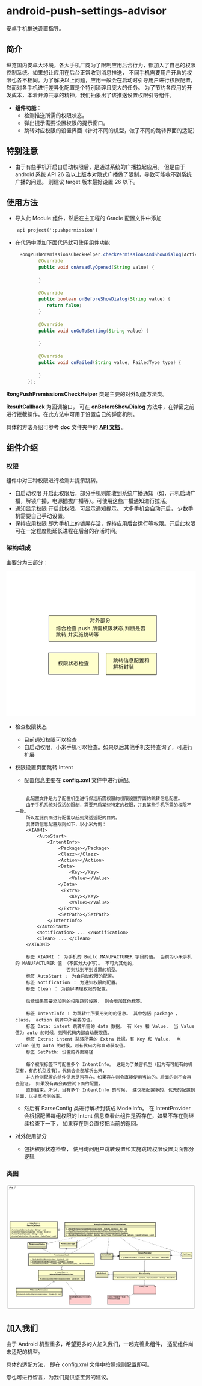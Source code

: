 # android-push-settings-advisor
安卓手机推送设置指导。
## 简介
纵览国内安卓大环境，各大手机厂商为了限制应用后台行为，都加入了自己的权限控制系统。如果想让应用在后台正常收到消息推送，
不同手机需要用户开启的权限也各不相同。为了解决以上问题，应用一般会在启动时引导用户进行权限配置，然而对各手机进行差异化配置是个特别琐碎且庞大的任务。
为了节约各应用的开发成本，本着开源共享的精神，我们抽象出了该推送设置权限引导组件。

- **组件功能：**
	-  检测推送所需的权限状态。
	-  弹出提示需要设置权限的提示窗口。
	-  跳转对应权限的设置界面（针对不同的机型，做了不同的跳转界面的适配）

## 特别注意

-  由于有些手机开启自启动权限后，是通过系统的广播拉起应用。 但是由于 android 系统 API 26 及以上版本对隐式广播做了限制，导致可能收不到系统广播的问题。 则建议 target 版本最好设置 26 以下。


## 使用方法
- 导入此 Module 组件，然后在主工程的 Gradle 配置文件中添加 

``` xml
    api project(':pushpermission')
```


- 在代码中添加下面代码就可使用组件功能

```java
	 RongPushPremissionsCheckHelper.checkPermissionsAndShowDialog(Activity, new ResultCallback() {
            @Override
            public void onAreadlyOpened(String value) {
   
            }

            @Override
            public boolean onBeforeShowDialog(String value) {
               return false;
            }

            @Override
            public void onGoToSetting(String value) {
                
            }

            @Override
            public void onFailed(String value, FailedType type) {

            }
        });
```


**RongPushPremissionsCheckHelper** 类是主要的对外功能方法类。
 
**ResultCallback** 为回调接口， 可在 **onBeforeShowDialog** 方法中，在弹窗之前进行拦截操作。在此方法中可用于设置自己的弹窗机制。

具体的方法介绍可参考 **doc** 文件夹中的 [**API 文档**](./doc/index.html) 。

## 组件介绍
### 权限
组件中对三种权限进行检测并提示跳转。

- 自启动权限
	开启此权限后，部分手机则能收到系统广播通知（如，开机启动广播，解锁广播，电源插拔广播等）。可使用这些广播通知进行拉活。
- 通知显示权限
	开启此权限，可显示通知提示。 大多手机会自动开启， 少数手机需要自己手动设置。
- 保持应用权限
	即为手机上的锁屏存活，保持应用后台运行等权限。开启此权限可在一定程度能延长进程在后台的存活时间。 

### 架构组成

主要分为三部分：

![](./images/push_perm_module.png)

- 检查权限状态
	- 目前通知权限可以检查
	- 自启动权限，小米手机可以检查。如果以后其他手机支持查询了，可进行扩展
- 权限设置页面跳转 Intent
	- 配置信息主要在 **config.xml** 文件中进行适配。
	
	```
	
		此配置文件是为了配置机型进行保活所需权限的权限设置界面的跳转信息配置。
		由于手机系统对保活的限制，需要开启某些特定的权限，并且某些手机所需的权限不一致。
	    所以在此页面进行配置以起到灵活适配的目的。
	    具体的信息配置规则如下，以小米为例：
	    <XIAOMI>
	        <AutoStart>
	            <IntentInfo>
	                <Package></Package>
	                <Clazz></Clazz>
	                <Action></Action>
	                <Data>
	                    <Key></Key>
	                    <Value></Value>
	                </Data>
	                 <Extra>
	                    <Key></Key>
	                    <Value></Value>
	                </Extra>
	                <SetPath></SetPath>
	            </IntentInfo>
	        </AutoStart>
	        <Notification> ... </Notification>
	        <Clean> ... </Clean>
	    </XIAOMI>
	
	    标签 XIAOMI ： 为手机的 Build.MANUFACTURER 字段的值。 当前为小米手机的 MANUFACTURER 值 （不区分大小写）。 不可为其他的，
	                   否则找到不到设置的机型。
	    标签 AutoStart ： 为自启动权限的配置。
	    标签 Notification ： 为通知权限的配置。
	    标签 Clean ： 为锁屏清理权限的配置。
	
	    后续如果需要添加别的权限跳转设置， 则会增加其他标签。
	
	    标签 IntentInfo : 为跳转中所要用到的的信息。 其中包括 package ， class， action 跳转中所需要的值。
	    标签 Data: intent 跳转所需的 data 数据。 有 Key 和 Value.  当 Value 值为 auto 的时候，则有代码内部自动获取值。
	    标签 Extra: intent 跳转所需的 Extra 数据。有 Key 和 Value.  当 Value 值为 auto 的时候，则有代码内部自动获取值。
	    标签 SetPath: 设置的界面路径
	
	    每个权限标签下可配置多个 IntentInfo。 这是为了兼容机型（因为有可能有的机型有，有的机型没有）。代码会全部解析出来，
	    并去检测配置的组件信息是否存在。如果存在则会直接使用当前的。后面的则不会再去验证。 如果没有再会再尝试下面的配置，
	    直到结束。所以，当有多个 IntentInfo 的时候， 建议把配置多的，优先的配置到前面，以提高检测效率。

	```
	
	
	- 然后有 ParseConfig 类进行解析封装成 ModelInfo。 在 IntentProvider 会根据配置每组权限的 Intent 信息查看此组件是否存在，如果不存在则继续检查下一下， 如果存在则会直接把当前的返回。
	
- 对外使用部分
	- 包括权限状态检查， 使用询问用户跳转设置和实施跳转权限设置页面部分逻辑


###  类图

![](./images/push_perm_class.png)


## 加入我们

由于 Android 机型重多，希望更多的人加入我们，一起完善此组件， 适配组件尚未适配的机型。 

具体的适配方法， 即在 config.xml 文件中按照规则配置即可。

您也可进行留言，为我们提供您宝贵的建议。




